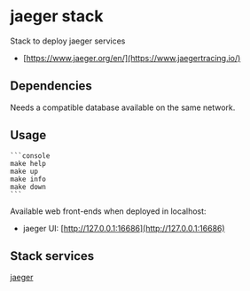 # jaeger stack

Stack to deploy jaeger services

- [https://www.jaeger.org/en/](https://www.jaegertracing.io/)

## Dependencies

Needs a compatible database available on the same network.

## Usage

    ```console
    make help
    make up
    make info
    make down
    ```

Available web front-ends when deployed in localhost:

- jaeger UI: [http://127.0.0.1:16686](http://127.0.0.1:16686)

## Stack services

[jaeger](https://www.jaeger.org/)
